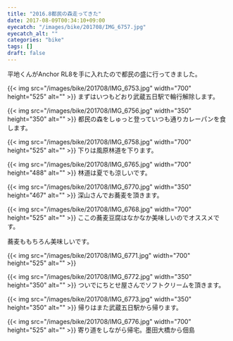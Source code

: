 ```yaml
---
title: "2016.8都民の森走ってきた"
date: 2017-08-09T00:34:10+09:00
eyecatch: "/images/bike/201708/IMG_6757.jpg"
eyecatch_alt: ""
categories: "bike"
tags: []
draft: false
---
```


平地くんがAnchor RL8を手に入れたので都民の盛に行ってきました。

{{< img src="/images/bike/201708/IMG_6753.jpg" width="700" height="525" alt="" >}}
まずはいつもどおり武蔵五日駅で輪行解除します。

{{< img src="/images/bike/201708/IMG_6756.jpg" width="350" height="350" alt="" >}}
都民の森をしゅっと登っていつも通りカレーパンを食します。

{{< img src="/images/bike/201708/IMG_6758.jpg" width="700" height="525" alt="" >}}
下りは風原林道を下ります。

{{< img src="/images/bike/201708/IMG_6765.jpg" width="700" height="488" alt="" >}}
林道は夏でも涼しいです。

{{< img src="/images/bike/201708/IMG_6770.jpg" width="350" height="467" alt="" >}}
深山さんでお蕎麦を頂きます。

{{< img src="/images/bike/201708/IMG_6768.jpg" width="700" height="525" alt="" >}}
ここの蕎麦豆腐はなかなか美味しいのでオススメです。

蕎麦ももちろん美味しいです。

{{< img src="/images/bike/201708/IMG_6771.jpg" width="700" height="525" alt="" >}}

{{< img src="/images/bike/201708/IMG_6772.jpg" width="350" height="350" alt="" >}}
ついでにちとせ屋さんでソフトクリームを頂きます。

{{< img src="/images/bike/201708/IMG_6773.jpg" width="350" height="350" alt="" >}}
帰りはまた武蔵五日駅から帰ります。

{{< img src="/images/bike/201708/IMG_6776.jpg" width="700" height="525" alt="" >}}
寄り道をしながら帰宅。墨田大橋から佃島